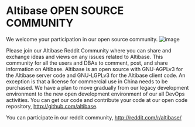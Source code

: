 # Altibase OPEN SOURCE COMMUNITY

We welcome your participation in our open source community.
![image](https://user-images.githubusercontent.com/85087821/132645760-a773a13d-1a31-46e1-a5b2-8ef2cec1e384.png)


Please join our Altibase Reddit Community where you can share and exchange ideas and views on any issues related to Altibase.
This community for all the users and DBAs to comment, post, and share information on Altibase.
Altibase is an open source with GNU-AGPLv3 for the Altibase server code and GNU-LGPLv3 for the Altibase client code.
An exception is that a license for commercial use in China needs to be purchased.
We have a plan to move gradually from our legacy development environment to the new open development
environment of our all DevOps activities.
You can get our code and contribute your code at our open code repository, http://github.com/altibase.

You can participate in our reddit community, http://reddit.com/r/altibase/
